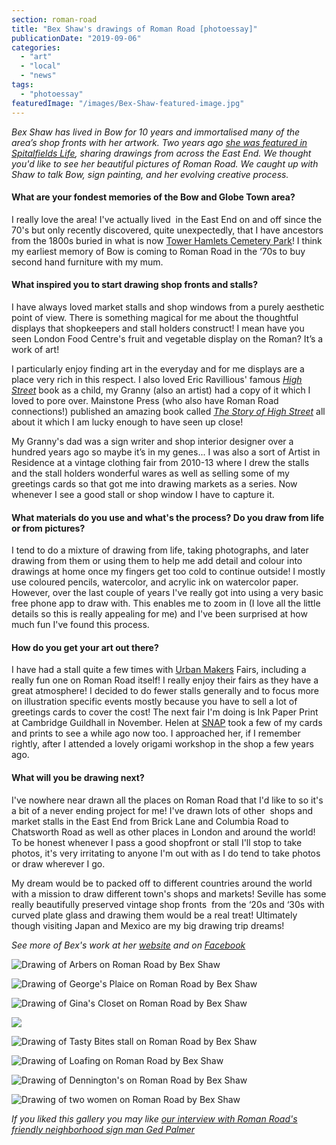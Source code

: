 ```yaml
---
section: roman-road
title: "Bex Shaw's drawings of Roman Road [photoessay]"
publicationDate: "2019-09-06"
categories: 
  - "art"
  - "local"
  - "news"
tags: 
  - "photoessay"
featuredImage: "/images/Bex-Shaw-featured-image.jpg"
---
```


_Bex Shaw has lived in Bow for 10 years and immortalised many of the area’s shop fronts with her artwork. Two years ago_ [_she was featured in Spitalfields Life_](https://spitalfieldslife.com/2017/04/07/bex-shaws-shopfronts/)_, sharing drawings from across the East End. We thought you'd like to see her beautiful pictures of Roman Road. We caught up with Shaw to talk Bow, sign painting, and her evolving creative process._

#### **What are your fondest memories of the Bow and Globe Town area?**

I really love the area! I've actually lived  in the East End on and off since the 70's but only recently discovered, quite unexpectedly, that I have ancestors from the 1800s buried in what is now [Tower Hamlets Cemetery Park](https://romanroadlondon.com/tower-hamlets-cemetery-park-mile-end/)! I think my earliest memory of Bow is coming to Roman Road in the ‘70s to buy second hand furniture with my mum. 

#### **What inspired you to start drawing shop fronts and stalls?**

I have always loved market stalls and shop windows from a purely aesthetic point of view. There is something magical for me about the thoughtful displays that shopkeepers and stall holders construct! I mean have you seen London Food Centre's fruit and vegetable display on the Roman? It’s a work of art! 

I particularly enjoy finding art in the everyday and for me displays are a place very rich in this respect. I also loved Eric Ravillious' famous _[High Street](https://www.vam.ac.uk/shop/high-street-113223.html)_ book as a child, my Granny (also an artist) had a copy of it which I loved to pore over. Mainstone Press (who also have Roman Road connections!) published an amazing book called [_The Story of High Street_](https://www.themainstonepress.com/mainstone-books/eric-ravilious-the-story-of-high-street) all about it which I am lucky enough to have seen up close! 

My Granny's dad was a sign writer and shop interior designer over a hundred years ago so maybe it’s in my genes... I was also a sort of Artist in Residence at a vintage clothing fair from 2010-13 where I drew the stalls and the stall holders wonderful wares as well as selling some of my greetings cards so that got me into drawing markets as a series. Now whenever I see a good stall or shop window I have to capture it. 

#### **What materials do you use and what's the process? Do you draw from life or from pictures?**

I tend to do a mixture of drawing from life, taking photographs, and later drawing from them or using them to help me add detail and colour into drawings at home once my fingers get too cold to continue outside! I mostly use coloured pencils, watercolor, and acrylic ink on watercolor paper. However, over the last couple of years I've really got into using a very basic free phone app to draw with. This enables me to zoom in (I love all the little details so this is really appealing for me) and I've been surprised at how much fun I've found this process.

#### **How do you get your art out there?**

I have had a stall quite a few times with [Urban Makers](https://romanroadlondon.com/urban-makers-designer-maker-markets/) Fairs, including a really fun one on Roman Road itself! I really enjoy their fairs as they have a great atmosphere! I decided to do fewer stalls generally and to focus more on illustration specific events mostly because you have to sell a lot of greetings cards to cover the cost! The next fair I'm doing is Ink Paper Print at Cambridge Guildhall in November. Helen at [SNAP](https://romanroadlondon.com/helen-fisher-snap-store-interview/) took a few of my cards and prints to see a while ago now too. I approached her, if I remember rightly, after I attended a lovely origami workshop in the shop a few years ago.

#### **What will you be drawing next?**

I've nowhere near drawn all the places on Roman Road that I'd like to so it's a bit of a never ending project for me! I've drawn lots of other  shops and market stalls in the East End from Brick Lane and Columbia Road to Chatsworth Road as well as other places in London and around the world! To be honest whenever I pass a good shopfront or stall I'll stop to take photos, it's very irritating to anyone I'm out with as I do tend to take photos or draw wherever I go. 

My dream would be to packed off to different countries around the world with a mission to draw different town's shops and markets! Seville has some really beautifully preserved vintage shop fronts  from the ‘20s and ‘30s with curved plate glass and drawing them would be a real treat! Ultimately though visiting Japan and Mexico are my big drawing trip dreams!

_See more of Bex's work at her [website](https://www.bexsdrawings.com/) and on [Facebook](https://www.facebook.com/pg/bexsdrawings/)_

![Drawing of Arbers on Roman Road by Bex Shaw](/images/Bex-Drawing-Arbers-Roman-Road.jpg)

![Drawing of George's Plaice on Roman Road by Bex Shaw](/images/Bex-Drawing-Georges-Plaice-Roman-Road.jpg)

![Drawing of Gina's Closet on Roman Road by Bex Shaw](/images/Bex-Drawing-Ginas-Closet-Roman-Road.jpg)

![](/images/Bex-Drawing-St.-Sugar-of-London-Roman-Road.jpg)

![Drawing of Tasty Bites stall on Roman Road by Bex Shaw](/images/Bex-Drawing-Tasty-Bites-Roman-Road.jpeg)

![Drawing of Loafing on Roman Road by Bex Shaw](/images/Bex-Drawing-Loafing-Roman-Road.jpg)

![Drawing of Dennington's on Roman Road by Bex Shaw](/images/Bex-Drawing-Denningtons-Roman-Road.jpg)

![Drawing of two women on Roman Road by Bex Shaw](/images/Bex-Drawing-ladies-of-Roman-Road-1.jpg)

_If you liked this gallery you may like [our interview with Roman Road's friendly neighborhood sign man Ged Palmer](https://romanroadlondon.com/ged-palmer-luminor-sign-co/)_
